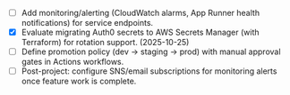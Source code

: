 - [ ] Add monitoring/alerting (CloudWatch alarms, App Runner health notifications) for service endpoints.
- [x] Evaluate migrating Auth0 secrets to AWS Secrets Manager (with Terraform) for rotation support. (2025-10-25)
- [ ] Define promotion policy (dev → staging → prod) with manual approval gates in Actions workflows.
- [ ] Post-project: configure SNS/email subscriptions for monitoring alerts once feature work is complete.
